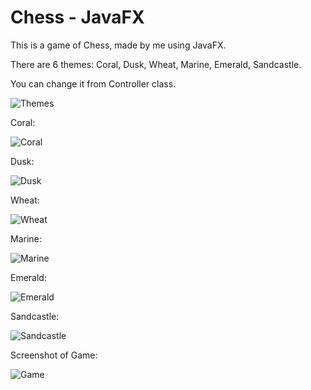 # Chess - JavaFX

This is a game of Chess, made by me using JavaFX.

There are 6 themes: Coral, Dusk, Wheat, Marine, Emerald, Sandcastle.

You can change it from Controller class.

![Themes](https://user-images.githubusercontent.com/85190369/163596197-5ddf3b35-6d60-4ec5-bc40-d0b834c4f1f1.png)

Coral:

![Coral](https://user-images.githubusercontent.com/85190369/163596947-991c21df-6e48-4f57-9931-5f4b60604454.png)


Dusk: 

![Dusk](https://user-images.githubusercontent.com/85190369/163596567-951bc86d-77a6-40f4-9ad1-968b522ef2e8.png)

Wheat: 

![Wheat](https://user-images.githubusercontent.com/85190369/163596779-b4325faa-ff78-4319-9407-c0da35eb890e.png)

Marine:

![Marine](https://user-images.githubusercontent.com/85190369/163596836-ddc837ba-b3a6-4a73-91cc-96fe61f67431.png)

Emerald:

![Emerald](https://user-images.githubusercontent.com/85190369/163596888-3298a4c2-9922-4a36-a826-b7081c16830e.png)

Sandcastle:

![Sandcastle](https://user-images.githubusercontent.com/85190369/163596924-deb3b88d-ad0a-4677-ac80-f2a759338a56.png)

Screenshot of Game: 

![Game](https://user-images.githubusercontent.com/85190369/163597498-ac06f123-e701-425e-aa4d-477354cf05c3.png)



